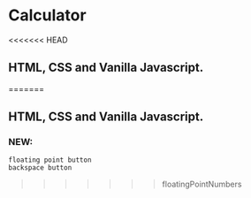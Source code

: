 # Calculator
<<<<<<< HEAD
## HTML, CSS and Vanilla Javascript.
=======
## HTML, CSS and Vanilla Javascript.

### NEW:
    floating point button
    backspace button
>>>>>>> floatingPointNumbers
